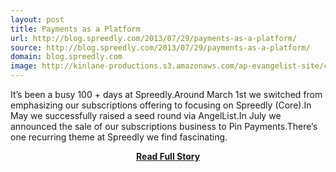 ```yaml
---
layout: post
title: Payments as a Platform
url: http://blog.spreedly.com/2013/07/29/payments-as-a-platform/
source: http://blog.spreedly.com/2013/07/29/payments-as-a-platform/
domain: blog.spreedly.com
image: http://kinlane-productions.s3.amazonaws.com/ap-evangelist-site/curated/screenshots/blog-spreedly-com20130729payments-as-a-platform.png
---
```


<p>It’s been a busy 100 + days at Spreedly.Around March 1st we switched from emphasizing our subscriptions offering to focusing on Spreedly (Core).In May we successfully raised a seed round via AngelList.In July we announced the sale of our subscriptions business to Pin Payments.There’s one recurring theme at Spreedly we find fascinating.</p>
<center><p><a href="http://blog.spreedly.com/2013/07/29/payments-as-a-platform/" style='padding:25px; font-sze:18px; font-weight: bold;'>Read Full Story</a></p></center>
